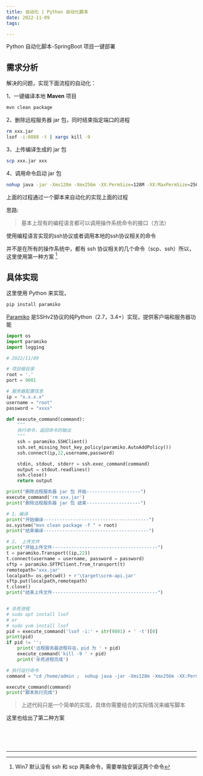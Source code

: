 ```yaml
---
title: 自动化 | Python 自动化脚本
date: 2022-11-09
tags:

---
```


Python 自动化脚本-SpringBoot 项目一键部署

<!-- more --> 

## 需求分析

解决的问题，实现下面流程的自动化：

1、一键编译本地 **Maven** 项目

```bash
mvn clean package
```

2、删除远程服务器 jar 包，同时结束指定端口的进程

```bash
rm xxx.jar
lsof -i:8888 -t | xargs kill -9
```

3、上传编译生成的 jar 包

```bash
scp xxx.jar xxx
```

4、调用命令启动 jar 包

```bash
nohup java -jar -Xms128m -Xmx256m -XX:PermSize=128M -XX:MaxPermSize=256M xxx.jar  > api.log 2>&1 &
```

上面的过程通过一个脚本来自动化的实现上面的过程

思路: 

> 基本上现有的编程语言都可以调用操作系统命令的接口（方法）

使用编程语言实现的ssh协议或者调用本地的ssh协议相关的命令

并不是在所有的操作系统中，都有 ssh 协议相关的几个命令（scp、ssh）所以，这里使用第一种方案 [^1]

## 具体实现

这里使用 Python 来实现，

```bash
pip install paramiko
```

[Paramiko](https://www.paramiko.org/) 是SSHv2协议的纯Python（2.7，3.4+）实现，提供客户端和服务器功能

```python
import os
import paramiko
import logging

# 2022/11/09

# 项目根目录
root = '.'
port = 9801

# 服务器配置信息
ip = "x.x.x.x"
username = "root"
password = "xxxx"

def execute_command(command):
    """
    执行命令，返回命令的输出
    """
    ssh = paramiko.SSHClient()
    ssh.set_missing_host_key_policy(paramiko.AutoAddPolicy())
    ssh.connect(ip,22,username,password)

    stdin, stdout, stderr = ssh.exec_command(command)
    output = stdout.readlines()
    ssh.close()
    return output

print("删除远程服务器 jar 包 开始--------------------")
execute_command('rm xxx.jar')
print("删除远程服务器 jar 包 结束--------------------")

# 1、编译
print("开始编译---------------------------------------")
os.system("mvn clean package -f " + root)
print("结束编译---------------------------------------")

# 2、 上传文件
print("开始上传文件---------------------------------------")
t = paramiko.Transport((ip,22))
t.connect(username = username, password = password)
sftp = paramiko.SFTPClient.from_transport(t)
remotepath='xxx.jar'
localpath= os.getcwd() + r'\target\scrm-api.jar'
sftp.put(localpath,remotepath)
t.close()
print("结束上传文件---------------------------------------")


# 杀死进程
# sudo apt install lsof 
# or
# sudo yum install lsof
pid = execute_command('lsof -i:' + str(9801) + ' -t')[0]
print(pid)
if pid != '':
    print('远程服务器进程存在，pid 为 ' + pid)
    execute_command('kill -9 ' + pid)
    print('杀死进程完成')

# 执行运行命令
command = "cd /home/admin ;  nohup java -jar -Xms128m -Xmx256m -XX:PermSize=128M -XX:MaxPermSize=256M xxx.jar > api.log 2>&1 &"

execute_command(command)
print("脚本执行完成")
```

> 上述代码只是一个简单的实现，具体你需要结合的实际情况来编写脚本

这里也给出了第二种方案

<br><br><br><hr>

[^1]: Win7 默认没有 ssh 和 scp 两条命令，需要单独安装这两个命令

